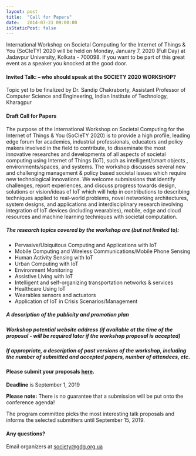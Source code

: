 ```yaml
---
layout: post
title:  "Call for Papers"
date:   2014-07-21 09:00:00
isStaticPost: false
---
```

International  Workshop on Societal Computing for the Internet of Things & You (SoCIeTY) 2020 will be held on Monday, January 7, 2020 (Full Day) at Jadavpur University, Kolkata - 700098. If you want to be part of this great event as a speaker you knocked at the good door.

#### Invited Talk: – who should speak at the SOCIETY 2020 WORKSHOP?

Topic yet to be finalized by Dr. Sandip Chakraborty, Assistant Professor of Computer Science and Engineering, Indian Institute of Technology, Kharagpur

#### Draft Call for Papers

The purpose of the International Workshop on Societal Computing for the Internet of Things & You (SoCIeTY 2020)  is to provide a high profile, leading edge forum for academics, industrial professionals, educators and policy makers involved in the field to contribute, to disseminate the most innovative researches and developments of all aspects of societal computing using  Internet of Things (IoT), such as intelligent/smart objects , environments/spaces, and systems. The workshop discusses several new and challenging management & policy based societal issues which require new technological innovations.
We welcome submissions that identify challenges, report experiences, and discuss progress towards design, solutions or vision/ideas of IoT which will help in contributions to describing techniques applied to real-world problems, novel networking architectures, system designs, and applications and interdisciplinary research involving integration of IoT devices (including wearables), mobile, edge and cloud resources and machine learning techniques with societal computation.


##### The research topics covered by the workshop are (but not limited to):

* Pervasive/Ubiquitous Computing and Applications with IoT
* Mobile Computing and Wireless Communications/Mobile Phone Sensing
* Human Activity Sensing with IoT
* Urban Computing with IoT
* Environment Monitoring 
* Assistive Living with IoT
* Intelligent and self-organizing transportation networks & services
* Healthcare Using IoT
* Wearables sensors and actuators
* Application of IoT in Crisis Scenarios/Management


##### A description of the publicity and promotion plan
##### Workshop potential website address (if available at the time of the proposal - will be required later if the workshop proposal is accepted)

##### If appropriate, a description of past versions of the workshop, including the number of submitted and accepted papers, number of attendees, etc.

#### Please submit your proposals [here](http://bit.ly/dfua-c4p).
__Deadline__ is September 1, 2019

__Please note:__ There is no guarantee that a submission will be put onto the conference agenda!<br/>

The program committee picks the most interesting talk proposals and informs the selected submitters until September 15, 2019.<br/>

#### Any questions? 
Email organizers at [society@gdg.org.ua](mailto:society@gdg.org.ua)

